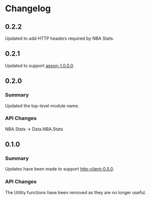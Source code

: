 # Changelog

## 0.2.2

Updated to add HTTP headers required by NBA Stats.

## 0.2.1

Updated to support [aeson-1.0.0.0](https://hackage.haskell.org/package/aeson-1.0.0.0).

## 0.2.0

### Summary

Updated the top-level module name.

### API Changes

NBA.Stats -> Data.NBA.Stats

## 0.1.0

### Summary

Updates have been made to support [http-client-0.5.0](https://hackage.haskell.org/package/http-client-0.5.0).

### API Changes

The Utility functions have been removed as they are no longer useful.
